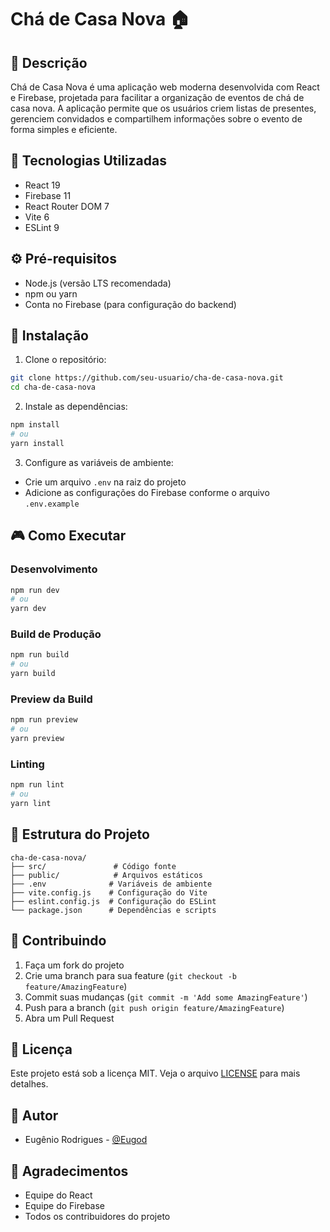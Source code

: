 # Chá de Casa Nova 🏠

## 📝 Descrição
Chá de Casa Nova é uma aplicação web moderna desenvolvida com React e Firebase, projetada para facilitar a organização de eventos de chá de casa nova. A aplicação permite que os usuários criem listas de presentes, gerenciem convidados e compartilhem informações sobre o evento de forma simples e eficiente.

## 🚀 Tecnologias Utilizadas
- React 19
- Firebase 11
- React Router DOM 7
- Vite 6
- ESLint 9

## ⚙️ Pré-requisitos
- Node.js (versão LTS recomendada)
- npm ou yarn
- Conta no Firebase (para configuração do backend)

## 🔧 Instalação

1. Clone o repositório:
```bash
git clone https://github.com/seu-usuario/cha-de-casa-nova.git
cd cha-de-casa-nova
```

2. Instale as dependências:
```bash
npm install
# ou
yarn install
```

3. Configure as variáveis de ambiente:
- Crie um arquivo `.env` na raiz do projeto
- Adicione as configurações do Firebase conforme o arquivo `.env.example`

## 🎮 Como Executar

### Desenvolvimento
```bash
npm run dev
# ou
yarn dev
```

### Build de Produção
```bash
npm run build
# ou
yarn build
```

### Preview da Build
```bash
npm run preview
# ou
yarn preview
```

### Linting
```bash
npm run lint
# ou
yarn lint
```

## 📁 Estrutura do Projeto
```
cha-de-casa-nova/
├── src/               # Código fonte
├── public/            # Arquivos estáticos
├── .env              # Variáveis de ambiente
├── vite.config.js    # Configuração do Vite
├── eslint.config.js  # Configuração do ESLint
└── package.json      # Dependências e scripts
```

## 🤝 Contribuindo
1. Faça um fork do projeto
2. Crie uma branch para sua feature (`git checkout -b feature/AmazingFeature`)
3. Commit suas mudanças (`git commit -m 'Add some AmazingFeature'`)
4. Push para a branch (`git push origin feature/AmazingFeature`)
5. Abra um Pull Request

## 📄 Licença
Este projeto está sob a licença MIT. Veja o arquivo [LICENSE](LICENSE) para mais detalhes.

## 👥 Autor
- Eugênio Rodrigues - [@Eugod](https://github.com/Eugod)

## 🙏 Agradecimentos
- Equipe do React
- Equipe do Firebase
- Todos os contribuidores do projeto

